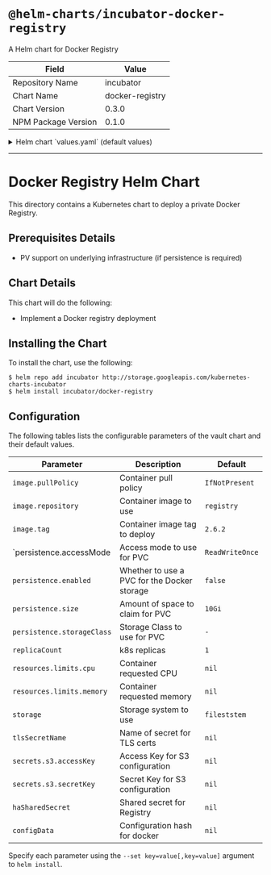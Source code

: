 # `@helm-charts/incubator-docker-registry`

A Helm chart for Docker Registry

| Field               | Value           |
| ------------------- | --------------- |
| Repository Name     | incubator       |
| Chart Name          | docker-registry |
| Chart Version       | 0.3.0           |
| NPM Package Version | 0.1.0           |

<details>

<summary>Helm chart `values.yaml` (default values)</summary>

```yaml
# Default values for docker-registry.
# This is a YAML-formatted file.
# Declare variables to be passed into your templates.
replicaCount: 1
image:
  repository: registry
  tag: 2.6.2
  pullPolicy: IfNotPresent
service:
  name: registry
  type: ClusterIP
  port: 5000
ingress:
  enabled: false
  # Used to create an Ingress record.
  hosts:
    - chart-example.local
  annotations:
    # kubernetes.io/ingress.class: nginx
    # kubernetes.io/tls-acme: "true"
  tls:
    # Secrets must be manually created in the namespace.
    # - secretName: chart-example-tls
    #   hosts:
    #     - chart-example.local
resources:
  {}
  # We usually recommend not to specify default resources and to leave this as a conscious
  # choice for the user. This also increases chances charts run on environments with little
  # resources, such as Minikube. If you do want to specify resources, uncomment the following
  # lines, adjust them as necessary, and remove the curly braces after 'resources:'.
  # limits:
  #  cpu: 100m
  #  memory: 128Mi
  # requests:
  #  cpu: 100m
  #  memory: 128Mi
persistence:
  accessMode: 'ReadWriteOnce'
  enabled: false
  size: 10Gi
  # storageClass: '-'

# set the type of filesystem to use
storage: filesystem

# Set this to name of secret for tls certs
# tlsSecretName: registry.docker.example.com
secrets:
  haSharedSecret: ''
# Secrets for S3 access and secret keys
#   s3:
#     accessKey: ""
#     secretKey: ""
configData:
  version: 0.1
  log:
    fields:
      service: registry
  storage:
    cache:
      blobdescriptor: inmemory
  http:
    addr: :5000
    headers:
      X-Content-Type-Options: [nosniff]
  health:
    storagedriver:
      enabled: true
      interval: 10s
      threshold: 3
```

</details>

---

# Docker Registry Helm Chart

This directory contains a Kubernetes chart to deploy a private Docker Registry.

## Prerequisites Details

- PV support on underlying infrastructure (if persistence is required)

## Chart Details

This chart will do the following:

- Implement a Docker registry deployment

## Installing the Chart

To install the chart, use the following:

```console
$ helm repo add incubator http://storage.googleapis.com/kubernetes-charts-incubator
$ helm install incubator/docker-registry
```

## Configuration

The following tables lists the configurable parameters of the vault chart and
their default values.

| Parameter                                                             | Description                                 | Default        |
| --------------------------------------------------------------------- | ------------------------------------------- | -------------- |
| `image.pullPolicy`                                                    | Container pull policy                       | `IfNotPresent` |
| `image.repository`                                                    | Container image to use                      | `registry`     |
| `image.tag`                                                           | Container image tag to deploy               | `2.6.2`        |
| `persistence.accessMode | Access mode to use for PVC |`ReadWriteOnce` |
| `persistence.enabled`                                                 | Whether to use a PVC for the Docker storage | `false`        |
| `persistence.size`                                                    | Amount of space to claim for PVC            | `10Gi`         |
| `persistence.storageClass`                                            | Storage Class to use for PVC                | `-`            |
| `replicaCount`                                                        | k8s replicas                                | `1`            |
| `resources.limits.cpu`                                                | Container requested CPU                     | `nil`          |
| `resources.limits.memory`                                             | Container requested memory                  | `nil`          |
| `storage`                                                             | Storage system to use                       | `fileststem`   |
| `tlsSecretName`                                                       | Name of secret for TLS certs                | `nil`          |
| `secrets.s3.accessKey`                                                | Access Key for S3 configuration             | `nil`          |
| `secrets.s3.secretKey`                                                | Secret Key for S3 configuration             | `nil`          |
| `haSharedSecret`                                                      | Shared secret for Registry                  | `nil`          |
| `configData`                                                          | Configuration hash for docker               | `nil`          |

Specify each parameter using the `--set key=value[,key=value]` argument to
`helm install`.
